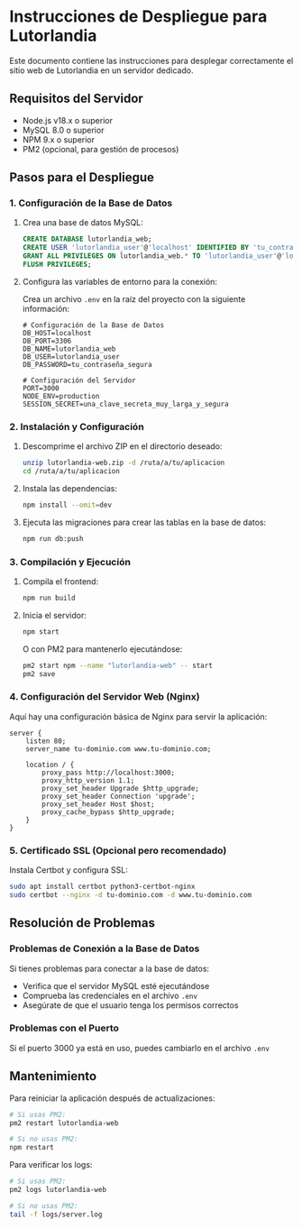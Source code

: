 # Instrucciones de Despliegue para Lutorlandia

Este documento contiene las instrucciones para desplegar correctamente el sitio web de Lutorlandia en un servidor dedicado.

## Requisitos del Servidor

- Node.js v18.x o superior
- MySQL 8.0 o superior
- NPM 9.x o superior
- PM2 (opcional, para gestión de procesos)

## Pasos para el Despliegue

### 1. Configuración de la Base de Datos

1. Crea una base de datos MySQL:
   ```sql
   CREATE DATABASE lutorlandia_web;
   CREATE USER 'lutorlandia_user'@'localhost' IDENTIFIED BY 'tu_contraseña_segura';
   GRANT ALL PRIVILEGES ON lutorlandia_web.* TO 'lutorlandia_user'@'localhost';
   FLUSH PRIVILEGES;
   ```

2. Configura las variables de entorno para la conexión:

   Crea un archivo `.env` en la raíz del proyecto con la siguiente información:
   ```
   # Configuración de la Base de Datos
   DB_HOST=localhost
   DB_PORT=3306
   DB_NAME=lutorlandia_web
   DB_USER=lutorlandia_user
   DB_PASSWORD=tu_contraseña_segura
   
   # Configuración del Servidor
   PORT=3000
   NODE_ENV=production
   SESSION_SECRET=una_clave_secreta_muy_larga_y_segura
   ```

### 2. Instalación y Configuración

1. Descomprime el archivo ZIP en el directorio deseado:
   ```bash
   unzip lutorlandia-web.zip -d /ruta/a/tu/aplicacion
   cd /ruta/a/tu/aplicacion
   ```

2. Instala las dependencias:
   ```bash
   npm install --omit=dev
   ```

3. Ejecuta las migraciones para crear las tablas en la base de datos:
   ```bash
   npm run db:push
   ```

### 3. Compilación y Ejecución

1. Compila el frontend:
   ```bash
   npm run build
   ```

2. Inicia el servidor:
   ```bash
   npm start
   ```

   O con PM2 para mantenerlo ejecutándose:
   ```bash
   pm2 start npm --name "lutorlandia-web" -- start
   pm2 save
   ```

### 4. Configuración del Servidor Web (Nginx)

Aquí hay una configuración básica de Nginx para servir la aplicación:

```nginx
server {
    listen 80;
    server_name tu-dominio.com www.tu-dominio.com;

    location / {
        proxy_pass http://localhost:3000;
        proxy_http_version 1.1;
        proxy_set_header Upgrade $http_upgrade;
        proxy_set_header Connection 'upgrade';
        proxy_set_header Host $host;
        proxy_cache_bypass $http_upgrade;
    }
}
```

### 5. Certificado SSL (Opcional pero recomendado)

Instala Certbot y configura SSL:

```bash
sudo apt install certbot python3-certbot-nginx
sudo certbot --nginx -d tu-dominio.com -d www.tu-dominio.com
```

## Resolución de Problemas

### Problemas de Conexión a la Base de Datos

Si tienes problemas para conectar a la base de datos:
- Verifica que el servidor MySQL esté ejecutándose
- Comprueba las credenciales en el archivo `.env`
- Asegúrate de que el usuario tenga los permisos correctos

### Problemas con el Puerto

Si el puerto 3000 ya está en uso, puedes cambiarlo en el archivo `.env`

## Mantenimiento

Para reiniciar la aplicación después de actualizaciones:
```bash
# Si usas PM2:
pm2 restart lutorlandia-web

# Si no usas PM2:
npm restart
```

Para verificar los logs:
```bash
# Si usas PM2:
pm2 logs lutorlandia-web

# Si no usas PM2:
tail -f logs/server.log
```